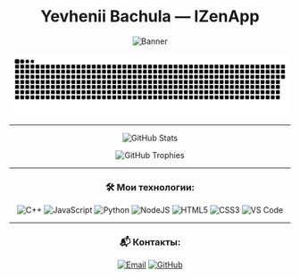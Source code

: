 <h1 align="center">Yevhenii Bachula — IZenApp</h1>

<p align="center">
  <img src="https://github.com/IZenApp/IZenApp/blob/main/assets/banner.svg" width="700" alt="Banner"/>
</p>

<p align="center">
  <img src="https://github.com/IZenApp/IZenApp/blob/main/assets/github-snake.svg" width="600" alt="GitHub Snake Animation"/>
</p>

---

<p align="center">
  <img src="https://github-readme-stats.vercel.app/api?username=IZenApp&show_icons=true&theme=radical" alt="GitHub Stats"/>
</p>

<p align="center">
  <img src="https://github-profile-trophy.vercel.app/?username=IZenApp&theme=onestar&row=1&column=7" alt="GitHub Trophies"/>
</p>

---

<h3 align="center">🛠️ Мои технологии:</h3>

<p align="center">
  <img src="https://raw.githubusercontent.com/danielcranney/readme-generator/main/public/icons/skills/cplusplus-colored.svg" width="36" height="36" alt="C++" />
  <img src="https://raw.githubusercontent.com/danielcranney/readme-generator/main/public/icons/skills/javascript-colored.svg" width="36" height="36" alt="JavaScript" />
  <img src="https://raw.githubusercontent.com/danielcranney/readme-generator/main/public/icons/skills/python-colored.svg" width="36" height="36" alt="Python" />
  <img src="https://raw.githubusercontent.com/danielcranney/readme-generator/main/public/icons/skills/nodejs-colored.svg" width="36" height="36" alt="NodeJS" />
  <img src="https://raw.githubusercontent.com/danielcranney/readme-generator/main/public/icons/skills/html5-colored.svg" width="36" height="36" alt="HTML5" />
  <img src="https://raw.githubusercontent.com/danielcranney/readme-generator/main/public/icons/skills/css3-colored.svg" width="36" height="36" alt="CSS3" />
  <img src="https://raw.githubusercontent.com/danielcranney/readme-generator/main/public/icons/skills/visualstudiocode.svg" width="36" height="36" alt="VS Code" />
</p>

---

<h3 align="center">📬 Контакты:</h3>

<p align="center">
  <a href="mailto:evgene352@gmail.com"><img src="https://img.shields.io/badge/email-evgene352@gmail.com-blue?style=for-the-badge&logo=gmail" alt="Email"/></a>
  <a href="https://github.com/IZenApp"><img src="https://img.shields.io/badge/GitHub-IZenApp-black?style=for-the-badge&logo=github" alt="GitHub"/></a>
</p>
